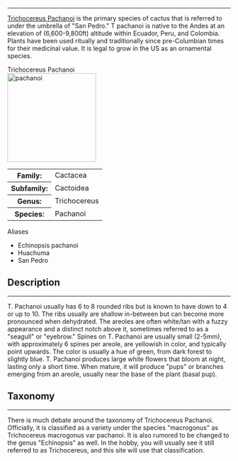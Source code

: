 <hr>

[Trichocereus Pachanoi](https://en.wikipedia.org/wiki/Trichocereus_macrogonus_var._pachanoi) is the primary species of cactus that is referred to under the umbrella of "San Pedro." T pachanoi is native to the Andes at an elevation of (6,600-9,800ft) altitude within Ecuador, Peru, and Colombia. Plants have been used ritually and traditionally since pre-Columbian times for their medicinal value. It is legal to grow in the US as an ornamental species.

<div class="infobox">
<div class="infobox-title">Trichocereus Pachanoi</div>
<div class="infobox-image">
<img src="./pach.jpg" alt="pachanoi" width="200">

</div>
<table class="infobox-table">
<tr>
    <th class="parameter-title">Family: </th>
    <td>Cactacea</td>
</tr>
<tr>
    <th class="parameter-title">Subfamily: </th>
    <td>Cactoidea</td>
</tr>
<tr>
    <th class="parameter-title" >Genus: </th>
    <td>Trichocereus</td>
</tr>
<tr>
    <th class="parameter-title">Species: </th>
    <td>Pachanoi</td>
</tr>
</table>
<div class="infobox-title">Aliases</div>
<ul class="infobox-table">
    <li class="alias-name">Echinopsis pachanoi</li>
    <li class="alias-name">Huachuma</li>
    <li class="alias-name">San Pedro</li>
</ul>
</div>

## Description
---
T. Pachanoi usually has 6 to 8 rounded ribs but is known to have down to 4 or up to 10. The ribs usually are shallow in-between but can become more pronounced when dehydrated. The areoles are often white/tan with a fuzzy appearance and a distinct notch above it, sometimes referred to as a "seagull" or "eyebrow." Spines on T. Pachanoi are usually small (2-5mm), with approximately 6 spines per areole, are yellowish in color, and typically point upwards. The color is usually a hue of green, from dark forest to slightly blue. T. Pachanoi produces large white flowers that bloom at night, lasting only a short time. When mature, it will produce "pups" or branches emerging from an areole, usually near the base of the plant (basal pup).

## Taxonomy
---
There is much debate around the taxonomy of Trichocereus Pachanoi. Officially, it is classified as a variety under the species "macrogonus" as Trichocereus macrogonus var pachanoi. It is also rumored to be changed to the genus "Echinopsis" as well. In the hobby, you will usually see it still referred to as Trichocereus, and this site will use that classification.
